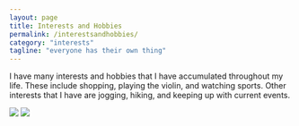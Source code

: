 ```yaml
---
layout: page
title: Interests and Hobbies
permalink: /interestsandhobbies/
category: "interests"
tagline: "everyone has their own thing"
---
```


I have many interests and hobbies that I have accumulated throughout my life. These include shopping, playing the violin, and watching sports. Other interests that I have are jogging, hiking, and keeping up with current events.

<img src="http://www.swstrings.com/image/GP-120?imageSize=4&index=0">

<img src="http://codyapp.wpengine.netdna-cdn.com/wp-content/uploads/2012/12/medium_hiking_workout.jpg">